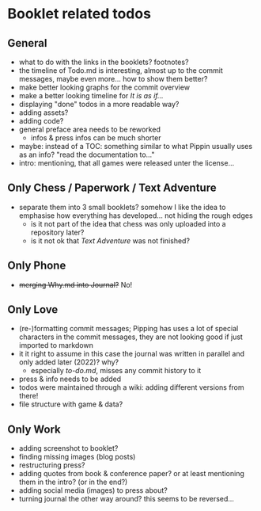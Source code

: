 # Booklet related todos

## General

- what to do with the links in the booklets? footnotes?
- the timeline of Todo.md is interesting, almost up to the commit messages, maybe even more... how to show them better?
- make better looking graphs for the commit overview
- make a better looking timeline for *It is as if...*
- displaying "done" todos in a more readable way?
- adding assets?
- adding code?
- general preface area needs to be reworked
	- infos & press infos can be much shorter
- maybe: instead of a TOC: something similar to what Pippin usually uses as an info? "read the documentation to..."
- intro: mentioning, that all games were released unter the license...

## Only Chess / Paperwork / Text Adventure

- separate them into 3 small booklets? somehow I like the idea to emphasise how everything has developed... not hiding the rough edges
	- is it not part of the idea that chess was only uploaded into a repository later?
	- is it not ok that *Text Adventure* was not finished?

## Only Phone

- ~~merging Why.md into Journal?~~ No!

## Only Love

- (re-)formatting commit messages; Pipping has uses a lot of special characters in the commit messages, they are not looking good if just imported to markdown
- it it right to assume in this case the journal was written in parallel and only added later (2022)? why?
	- especially *to-do.md*, misses any commit history to it
- press & info needs to be added
- todos were maintained through a wiki: adding different versions from there!
- file structure with game & data?

## Only Work

- adding screenshot to booklet?
- finding missing images (blog posts)
- restructuring press?
- adding quotes from book & conference paper? or at least mentioning them in the intro? (or in the end?)
- adding social media (images) to press about?
- turning journal the other way around? this seems to be reversed...

